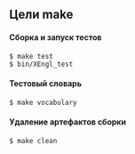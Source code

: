 ## Цели make
#### Сборка и запуск тестов
```
$ make test
$ bin/XEngl_test
```
#### Тестовый словарь
```
$ make vocabulary
```
#### Удаление артефактов сборки
```
$ make clean
```